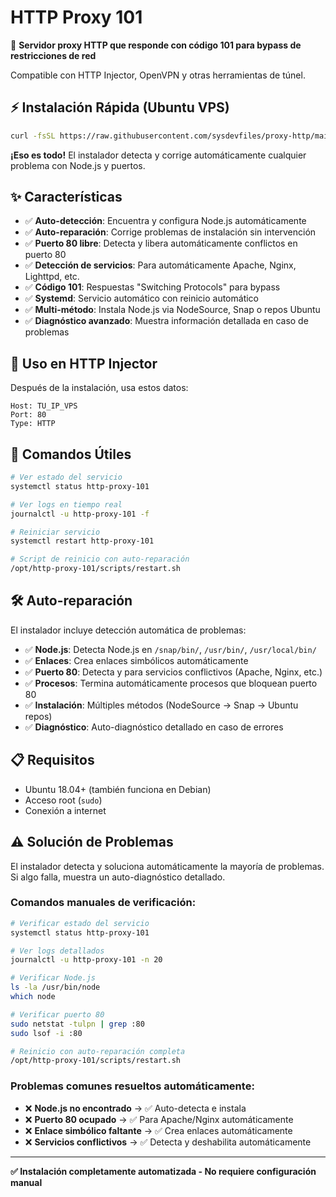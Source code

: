 # HTTP Proxy 101

🚀 **Servidor proxy HTTP que responde con código 101 para bypass de restricciones de red**

Compatible con HTTP Injector, OpenVPN y otras herramientas de túnel.

## ⚡ Instalación Rápida (Ubuntu VPS)

```bash
curl -fsSL https://raw.githubusercontent.com/sysdevfiles/proxy-http/main/proxy-http.sh | sudo bash
```

**¡Eso es todo!** El instalador detecta y corrige automáticamente cualquier problema con Node.js y puertos.

## ✨ Características

- ✅ **Auto-detección**: Encuentra y configura Node.js automáticamente
- ✅ **Auto-reparación**: Corrige problemas de instalación sin intervención
- ✅ **Puerto 80 libre**: Detecta y libera automáticamente conflictos en puerto 80
- ✅ **Detección de servicios**: Para automáticamente Apache, Nginx, Lighttpd, etc.
- ✅ **Código 101**: Respuestas "Switching Protocols" para bypass
- ✅ **Systemd**: Servicio automático con reinicio automático
- ✅ **Multi-método**: Instala Node.js via NodeSource, Snap o repos Ubuntu
- ✅ **Diagnóstico avanzado**: Muestra información detallada en caso de problemas

## 🎯 Uso en HTTP Injector

Después de la instalación, usa estos datos:

```
Host: TU_IP_VPS
Port: 80
Type: HTTP
```

## 🔧 Comandos Útiles

```bash
# Ver estado del servicio
systemctl status http-proxy-101

# Ver logs en tiempo real  
journalctl -u http-proxy-101 -f

# Reiniciar servicio
systemctl restart http-proxy-101

# Script de reinicio con auto-reparación
/opt/http-proxy-101/scripts/restart.sh
```

## 🛠️ Auto-reparación

El instalador incluye detección automática de problemas:
- ✅ **Node.js**: Detecta Node.js en `/snap/bin/`, `/usr/bin/`, `/usr/local/bin/`
- ✅ **Enlaces**: Crea enlaces simbólicos automáticamente
- ✅ **Puerto 80**: Detecta y para servicios conflictivos (Apache, Nginx, etc.)
- ✅ **Procesos**: Termina automáticamente procesos que bloquean puerto 80
- ✅ **Instalación**: Múltiples métodos (NodeSource → Snap → Ubuntu repos)
- ✅ **Diagnóstico**: Auto-diagnóstico detallado en caso de errores

## 📋 Requisitos

- Ubuntu 18.04+ (también funciona en Debian)
- Acceso root (`sudo`)
- Conexión a internet

## ⚠️ Solución de Problemas

El instalador detecta y soluciona automáticamente la mayoría de problemas. Si algo falla, muestra un auto-diagnóstico detallado.

### Comandos manuales de verificación:

```bash
# Verificar estado del servicio
systemctl status http-proxy-101

# Ver logs detallados
journalctl -u http-proxy-101 -n 20

# Verificar Node.js
ls -la /usr/bin/node
which node

# Verificar puerto 80
sudo netstat -tulpn | grep :80
sudo lsof -i :80

# Reinicio con auto-reparación completa
/opt/http-proxy-101/scripts/restart.sh
```

### Problemas comunes resueltos automáticamente:

- ❌ **Node.js no encontrado** → ✅ Auto-detecta e instala
- ❌ **Puerto 80 ocupado** → ✅ Para Apache/Nginx automáticamente  
- ❌ **Enlace simbólico faltante** → ✅ Crea enlaces automáticamente
- ❌ **Servicios conflictivos** → ✅ Detecta y deshabilita automáticamente

---

**✅ Instalación completamente automatizada - No requiere configuración manual**
